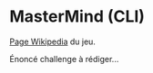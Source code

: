 # MasterMind (CLI)

[Page Wikipedia](https://fr.wikipedia.org/wiki/Mastermind) du jeu.

Énoncé challenge à rédiger...

